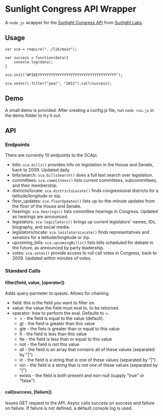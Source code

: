 # Sunlight Congress API Wrapper


A `node.js` wrapper for the [Sunlight Congress API](http://sunlightlabs.github.com/congress/) from [Sunlight Labs](http://sunlightlabs.com/).

## Usage

	var sca = require("../lib/main");

	var success = function(data){
		console.log(data);
	}

	sca.init("APIKEYYYYYYYYYYYYYYYYYYYYYYYYYYYYYYYYYYYY");

	sca.votes().filter("year", "2012").call(success);

## Demo

A small demo is provided. After creating a config.js file, run `node run.js` in the demo folder to try it out.

## API

### Endpoints

There are currently 10 endpoints to the SCApi.

* bills: `sca.bills()` provides info on legislation in the House and Senate, back to 2009. Updated daily.
* bills/search: `sca.billsSearch()` does a full text search over legislation.
* committees: `sca.committees()` lists current committees, subcommittees, and their membership.
* districts/locate: `sca.districtsLocate()` finds congressional districts for a latitude/longitude or zip.
* floor_updates: `sca.floorUpdates()` lists up-to-the-minute updates from the floor of the House and Senate.
* hearings:	`sca.hearings()` lists committee hearings in Congress. Updated as hearings are announced.
* legislators: `sca.legislators()` brings up current legislators' names, IDs, biography, and social media.
* legislators/locate: `sca.leislatorsLocate()` finds representatives and senators for a latitude/longitude or zip.
* upcoming_bills: `sca.upcomingBills()` lists bills scheduled for debate in the future, as announced by party leadership.
* votes: `sca.votes()` provide access to roll call votes in Congress, back to 2009. Updated within minutes of votes.

### Standard Calls

#### filter(field, value, [operator])

Adds query parmeter to quests. Allows for chaining.

* field: this is the field you want to filter on.
* value: the value the field must eval to, to be returned.
* operator: how to perform the eval. Defaults to =.
	* = - the field is equal to the value (default).
	* gt - the field is greater than this value
	* gte - the fiels is greater than or equal to this value
 	* lt - the field is less than this value
	* lte - the field is less than or equal to this value
	* not - the field is not this value
	* all - the field is an array that contains all of these values (separated by "|")
	* in - the field is a string that is one of these values (separated by "|")
	* nin - the field is a string that is not one of these values (separated by "|")
	* exists - the field is both present and non-null (supply "true" or "false")

#### call(success, [failure])

Issues GET request to the API. Async calls success on success and failure on failure. If failure is not defined, a default console.log is used.
